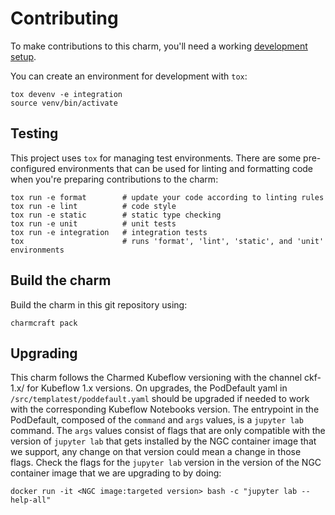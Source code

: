 # Contributing

To make contributions to this charm, you'll need a working [development setup](https://juju.is/docs/sdk/dev-setup).

You can create an environment for development with `tox`:

```shell
tox devenv -e integration
source venv/bin/activate
```

## Testing

This project uses `tox` for managing test environments. There are some pre-configured environments
that can be used for linting and formatting code when you're preparing contributions to the charm:

```shell
tox run -e format        # update your code according to linting rules
tox run -e lint          # code style
tox run -e static        # static type checking
tox run -e unit          # unit tests
tox run -e integration   # integration tests
tox                      # runs 'format', 'lint', 'static', and 'unit' environments
```

## Build the charm

Build the charm in this git repository using:

```shell
charmcraft pack
```

## Upgrading
This charm follows the Charmed Kubeflow versioning with the channel ckf-1.x/<risk> for Kubeflow 1.x versions.
On upgrades, the PodDefault yaml in `/src/templatest/poddefault.yaml` should be upgraded if needed to work with the corresponding Kubeflow Notebooks version.
The entrypoint in the PodDefault, composed of the `command` and `args` values, is a `jupyter lab` command. The `args` values consist of flags that are only compatible with the version of `jupyter lab` that gets installed by the NGC container image that we support, any change on that version could mean a change in those flags.
Check the flags for the `jupyter lab` version in the version of the NGC container image that we are upgrading to by doing:
```
docker run -it <NGC image:targeted version> bash -c "jupyter lab --help-all"
```
<!-- You may want to include any contribution/style guidelines in this document>

